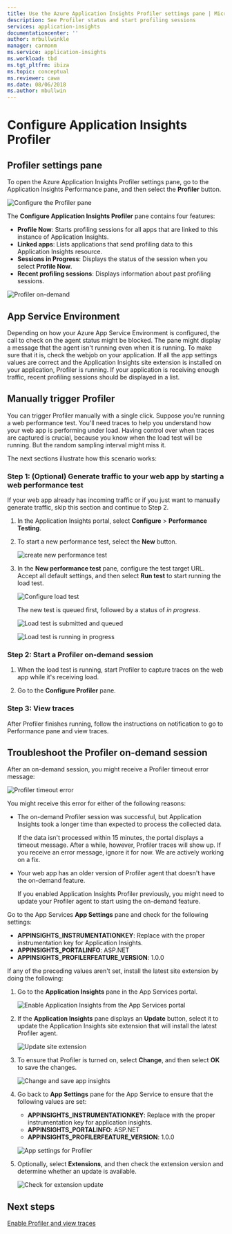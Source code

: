```yaml
---
title: Use the Azure Application Insights Profiler settings pane | Microsoft Docs
description: See Profiler status and start profiling sessions
services: application-insights
documentationcenter: ''
author: mrbullwinkle
manager: carmonm
ms.service: application-insights
ms.workload: tbd
ms.tgt_pltfrm: ibiza
ms.topic: conceptual
ms.reviewer: cawa
ms.date: 08/06/2018
ms.author: mbullwin
---
```


# Configure Application Insights Profiler

## Profiler settings pane

To open the Azure Application Insights Profiler settings pane, go to the Application Insights Performance pane, and then select the **Profiler** button.

![Configure the Profiler pane][configure-profiler-entry]

The **Configure Application Insights Profiler** pane contains four features: 
* **Profile Now**: Starts profiling sessions for all apps that are linked to this instance of Application Insights.
* **Linked apps**: Lists applications that send profiling data to this Application Insights resource.
* **Sessions in Progress**: Displays the status of the session when you select **Profile Now**. 
* **Recent profiling sessions**: Displays information about past profiling sessions.

![Profiler on-demand][profiler-on-demand]

## App Service Environment
Depending on how your Azure App Service Environment is configured, the call to check on the agent status might be blocked. The pane might display a message that the agent isn't running even when it is running. To make sure that it is, check the webjob on your application. If all the app settings values are correct and the Application Insights site extension is installed on your application, Profiler is running. If your application is receiving enough traffic, recent profiling sessions should be displayed in a list.

## <a id="profileondemand"></a> Manually trigger Profiler

You can trigger Profiler manually with a single click. Suppose you're running a web performance test. You'll need traces to help you understand how your web app is performing under load. Having control over when traces are captured is crucial, because you know when the load test will be running. But the random sampling interval might miss it.

The next sections illustrate how this scenario works:

### Step 1: (Optional) Generate traffic to your web app by starting a web performance test

If your web app already has incoming traffic or if you just want to manually generate traffic, skip this section and continue to Step 2.

1. In the Application Insights portal, select **Configure** > **Performance Testing**. 

1. To start a new performance test, select the **New** button.

   ![create new performance test][create-performance-test]

1. In the **New performance test** pane, configure the test target URL. Accept all default settings, and then select **Run test** to start running the load test.

    ![Configure load test][configure-performance-test]

    The new test is queued first, followed by a status of *in progress*.

    ![Load test is submitted and queued][load-test-queued]

    ![Load test is running in progress][load-test-in-progress]

### Step 2: Start a Profiler on-demand session

1. When the load test is running, start Profiler to capture traces on the web app while it's receiving load.

1. Go to the **Configure Profiler** pane.


### Step 3: View traces

After Profiler finishes running, follow the instructions on notification to go to Performance pane and view traces.

## Troubleshoot the Profiler on-demand session

After an on-demand session, you might receive a Profiler timeout error message:

![Profiler timeout error][profiler-timeout]

You might receive this error for either of the following reasons:

* The on-demand Profiler session was successful, but Application Insights took a longer time than expected to process the collected data.  

  If the data isn't processed within 15 minutes, the portal displays a timeout message. After a while, however, Profiler traces will show up. If you receive an error message, ignore it for now. We are actively working on a fix.

* Your web app has an older version of Profiler agent that doesn't have the on-demand feature.  

  If you enabled Application Insights Profiler previously, you might need to update your Profiler agent to start using the on-demand feature.
  
Go to the App Services **App Settings** pane and check for the following settings:
* **APPINSIGHTS_INSTRUMENTATIONKEY**: Replace with the proper instrumentation key for Application Insights.
* **APPINSIGHTS_PORTALINFO**: ASP.NET
* **APPINSIGHTS_PROFILERFEATURE_VERSION**: 1.0.0

If any of the preceding values aren't set, install the latest site extension by doing the following:

1. Go to the **Application Insights** pane in the App Services portal.

    ![Enable Application Insights from the App Services portal][enable-app-insights]

1. If the **Application Insights** pane displays an **Update** button, select it to update the Application Insights site extension that will install the latest Profiler agent.

    ![Update site extension][update-site-extension]

1. To ensure that Profiler is turned on, select **Change**, and then select **OK** to save the changes.

    ![Change and save app insights][change-and-save-appinsights]

1. Go back to **App Settings** pane for the App Service to ensure that the following values are set:
    * **APPINSIGHTS_INSTRUMENTATIONKEY**: Replace with the proper instrumentation key for application insights.
    * **APPINSIGHTS_PORTALINFO**: ASP.NET 
    * **APPINSIGHTS_PROFILERFEATURE_VERSION**: 1.0.0

    ![App settings for Profiler][app-settings-for-profiler]

1. Optionally, select **Extensions**, and then check the extension version and determine whether an update is available.

    ![Check for extension update][check-for-extension-update]

## Next steps
[Enable Profiler and view traces](profiler-overview.md?toc=/azure/azure-monitor/toc.json)

[profiler-on-demand]: ./media/profiler-settings/Profiler-on-demand.png
[configure-profiler-entry]: ./media/profiler-settings/configure-profiler-entry.png
[create-performance-test]: ./media/profiler-settings/new-performance-test.png
[configure-performance-test]: ./media/profiler-settings/configure-performance-test.png
[load-test-queued]: ./media/profiler-settings/load-test-queued.png
[load-test-in-progress]: ./media/profiler-settings/load-test-inprogress.png
[enable-app-insights]: ./media/profiler-settings/enable-app-insights-blade-01.png
[update-site-extension]: ./media/profiler-settings/update-site-extension-01.png
[change-and-save-appinsights]: ./media/profiler-settings/change-and-save-appinsights-01.png
[app-settings-for-profiler]: ./media/profiler-settings/appsettings-for-profiler-01.png
[check-for-extension-update]: ./media/profiler-settings/check-extension-update-01.png
[profiler-timeout]: ./media/profiler-settings/profiler-timeout.png
